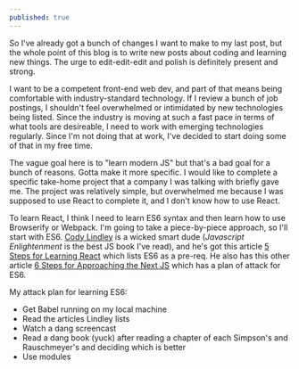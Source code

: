 ```yaml
---
published: true
---
```

So I've already got a bunch of changes I want to make to my last post, but the whole point of this blog is to write new posts about coding and learning new things. The urge to edit-edit-edit and polish is definitely present and strong.

I want to be a competent front-end web dev, and part of that means being comfortable with industry-standard technology. If I review a bunch of job postings, I shouldn't feel overwhelmed or intimidated by new technologies being listed. Since the industry is moving at such a fast pace in terms of what tools are desireable, I need to work with emerging technologies regularly. Since I'm not doing that at work, I've decided to start doing some of that in my free time.

The vague goal here is to "learn modern JS" but that's a bad goal for a bunch of reasons. Gotta make it more specific. I would like to complete a specific take-home project that a company I was talking with briefly gave me. The project was relatively simple, but overwhelmed me because I was supposed to use React to complete it, and I don't know how to use React.

To learn React, I think I need to learn ES6 syntax and then learn how to use Browserify or Webpack. I'm going to take a piece-by-piece approach, so I'll start with ES6. [Cody Lindley](http://www.codylindley.com/) is a wicked smart dude (_Javascript Enlightenment_ is the best JS book I've read), and he's got this article [5 Steps for Learning React](http://developer.telerik.com/featured/5-steps-for-learning-react-application-development/) which lists ES6 as a pre-req. He also has this other article [6 Steps for Approaching the Next JS](http://developer.telerik.com/featured/six-steps-for-approaching-the-next-javascript/) which has a plan of attack for ES6.

My attack plan for learning ES6:
* Get Babel running on my local machine
* Read the articles Lindley lists
* Watch a dang screencast
* Read a dang book (yuck) after reading a chapter of each Simpson's and Rauschmeyer's and deciding which is better
* Use modules
